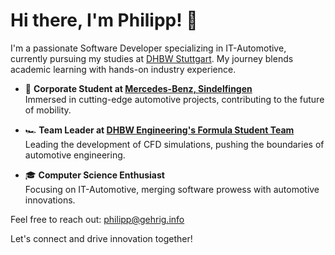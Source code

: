 # Hi there, I'm Philipp! 👋

I'm a passionate Software Developer specializing in IT-Automotive, currently pursuing my studies at [DHBW Stuttgart](https://www.dhbw-stuttgart.de/). My journey blends academic learning with hands-on industry experience.

- 🚗 **Corporate Student at [Mercedes-Benz, Sindelfingen](https://www.mercedes-benz.com/)**  
  Immersed in cutting-edge automotive projects, contributing to the future of mobility.

- 🏎️ **Team Leader at [DHBW Engineering's Formula Student Team](https://www.dhbw-engineering.de/)**  
  Leading the development of CFD simulations, pushing the boundaries of automotive engineering.

- 🎓 **Computer Science Enthusiast**  
  Focusing on IT-Automotive, merging software prowess with automotive innovations.

Feel free to reach out: philipp@gehrig.info

Let's connect and drive innovation together!
